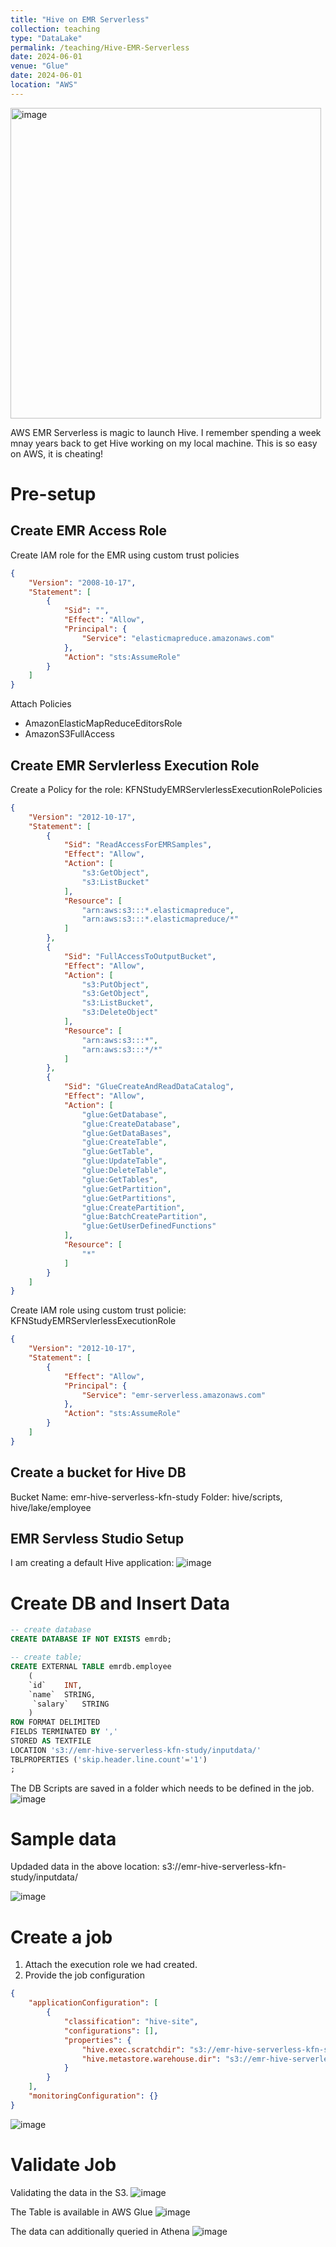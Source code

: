 ```yaml
---
title: "Hive on EMR Serverless"
collection: teaching
type: "DataLake"
permalink: /teaching/Hive-EMR-Serverless
date: 2024-06-01
venue: "Glue"
date: 2024-06-01
location: "AWS"
---
```

<img width="497" alt="image" src="https://github.com/user-attachments/assets/eb58bbf2-eb10-45c7-8b31-eaf275a298a2">

AWS EMR Serverless is magic to launch Hive. I remember spending a week mnay years back to get Hive working on my local machine. This is so easy on AWS, it is cheating!

# Pre-setup

## Create EMR Access Role
Create IAM role for the EMR using custom trust policies
```json
{
    "Version": "2008-10-17",
    "Statement": [
        {
            "Sid": "",
            "Effect": "Allow",
            "Principal": {
                "Service": "elasticmapreduce.amazonaws.com"
            },
            "Action": "sts:AssumeRole"
        }
    ]
}
```
Attach Policies
* AmazonElasticMapReduceEditorsRole 
* AmazonS3FullAccess

## Create EMR Servlerless Execution Role

Create a Policy for the role: KFNStudyEMRServlerlessExecutionRolePolicies
```json
{
    "Version": "2012-10-17",
    "Statement": [
        {
            "Sid": "ReadAccessForEMRSamples",
            "Effect": "Allow",
            "Action": [
                "s3:GetObject",
                "s3:ListBucket"
            ],
            "Resource": [
                "arn:aws:s3:::*.elasticmapreduce",
                "arn:aws:s3:::*.elasticmapreduce/*"
            ]
        },
        {
            "Sid": "FullAccessToOutputBucket",
            "Effect": "Allow",
            "Action": [
                "s3:PutObject",
                "s3:GetObject",
                "s3:ListBucket",
                "s3:DeleteObject"
            ],
            "Resource": [
                "arn:aws:s3:::*",
                "arn:aws:s3:::*/*"
            ]
        },
        {
            "Sid": "GlueCreateAndReadDataCatalog",
            "Effect": "Allow",
            "Action": [
                "glue:GetDatabase",
                "glue:CreateDatabase",
                "glue:GetDataBases",
                "glue:CreateTable",
                "glue:GetTable",
                "glue:UpdateTable",
                "glue:DeleteTable",
                "glue:GetTables",
                "glue:GetPartition",
                "glue:GetPartitions",
                "glue:CreatePartition",
                "glue:BatchCreatePartition",
                "glue:GetUserDefinedFunctions"
            ],
            "Resource": [
                "*"
            ]
        }
    ]
}
```
Create IAM role using custom trust policie: KFNStudyEMRServlerlessExecutionRole
```json
{
    "Version": "2012-10-17",
    "Statement": [
        {
            "Effect": "Allow",
            "Principal": {
                "Service": "emr-serverless.amazonaws.com"
            },
            "Action": "sts:AssumeRole"
        }
    ]
}
```
## Create a bucket for Hive DB
Bucket Name: emr-hive-serverless-kfn-study
Folder: hive/scripts, hive/lake/employee

## EMR Servless Studio Setup
I am creating a default Hive application:
![image](https://github.com/user-attachments/assets/5531d1b2-a0dd-4f7e-b7c9-e703c72dd28f)

# Create DB and Insert Data
```sql
-- create database
CREATE DATABASE IF NOT EXISTS emrdb;

-- create table; 
CREATE EXTERNAL TABLE emrdb.employee
    (
    `id` 	INT, 	
    `name` 	STRING,	
     `salary`   STRING
    )
ROW FORMAT DELIMITED
FIELDS TERMINATED BY ','
STORED AS TEXTFILE
LOCATION 's3://emr-hive-serverless-kfn-study/inputdata/'
TBLPROPERTIES ('skip.header.line.count'='1')
;
```

The DB Scripts are saved in a folder which needs to be defined in the job.
![image](https://github.com/user-attachments/assets/8e554f8d-21df-4a70-b4a5-392f82705175)

# Sample data 
Updaded data in the above location: s3://emr-hive-serverless-kfn-study/inputdata/

![image](https://github.com/user-attachments/assets/828b4d29-991d-4430-b6f0-43bd6c7ef63b)

# Create a job
1. Attach the execution role we had created.
2. Provide the job configuration

```json
{
    "applicationConfiguration": [
        {
            "classification": "hive-site",
            "configurations": [],
            "properties": {
                "hive.exec.scratchdir": "s3://emr-hive-serverless-kfn-study/hive/datalake/employee/scratch",
                "hive.metastore.warehouse.dir": "s3://emr-hive-serverless-kfn-study/hive/datalake/employee/data"
            }
        }
    ],
    "monitoringConfiguration": {}
}
```

![image](https://github.com/user-attachments/assets/0f071377-0481-458a-9d63-1746cfc75175)

# Validate Job

Validating the data in the S3.
![image](https://github.com/user-attachments/assets/64f8d258-a498-47ea-b74d-7a2a6ae8412c)

The Table is available in AWS Glue
![image](https://github.com/user-attachments/assets/54f74020-8bd6-4962-a436-3e9aa01e831f)

The data can additionally queried in Athena
![image](https://github.com/user-attachments/assets/b56f25dd-57b3-4b73-9ef8-6e668bb48d9d)
